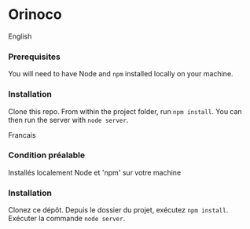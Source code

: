 # Orinoco #


English 

### Prerequisites ###

You will need to have Node and `npm` installed locally on your machine.

### Installation ###

Clone this repo. 
From within the project folder, run `npm install`. 
You can then run the server with `node server`. 

Francais 

### Condition préalable ###

Installés localement Node et 'npm' sur votre machine 

### Installation ###

Clonez ce dépôt. 
Depuis le dossier du projet, exécutez `npm install`.
Exécuter la commande `node server`. 

